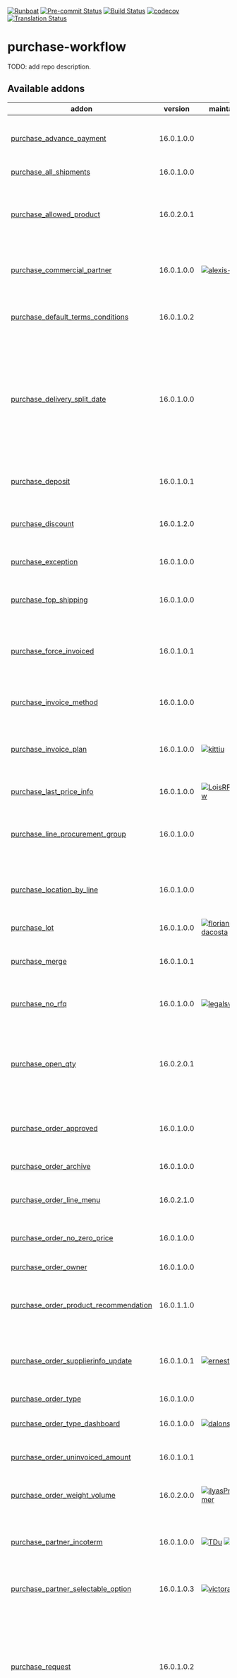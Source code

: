 
[![Runboat](https://img.shields.io/badge/runboat-Try%20me-875A7B.png)](https://runboat.odoo-community.org/builds?repo=OCA/purchase-workflow&target_branch=16.0)
[![Pre-commit Status](https://github.com/OCA/purchase-workflow/actions/workflows/pre-commit.yml/badge.svg?branch=16.0)](https://github.com/OCA/purchase-workflow/actions/workflows/pre-commit.yml?query=branch%3A16.0)
[![Build Status](https://github.com/OCA/purchase-workflow/actions/workflows/test.yml/badge.svg?branch=16.0)](https://github.com/OCA/purchase-workflow/actions/workflows/test.yml?query=branch%3A16.0)
[![codecov](https://codecov.io/gh/OCA/purchase-workflow/branch/16.0/graph/badge.svg)](https://codecov.io/gh/OCA/purchase-workflow)
[![Translation Status](https://translation.odoo-community.org/widgets/purchase-workflow-16-0/-/svg-badge.svg)](https://translation.odoo-community.org/engage/purchase-workflow-16-0/?utm_source=widget)

<!-- /!\ do not modify above this line -->

# purchase-workflow

TODO: add repo description.

<!-- /!\ do not modify below this line -->

<!-- prettier-ignore-start -->

[//]: # (addons)

Available addons
----------------
addon | version | maintainers | summary
--- | --- | --- | ---
[purchase_advance_payment](purchase_advance_payment/) | 16.0.1.0.0 |  | Allow to add advance payments on purchase orders
[purchase_all_shipments](purchase_all_shipments/) | 16.0.1.0.0 |  | Purchase All Shipments
[purchase_allowed_product](purchase_allowed_product/) | 16.0.2.0.1 |  | This module allows to select only products that can be supplied by the vendor
[purchase_commercial_partner](purchase_commercial_partner/) | 16.0.1.0.0 | [![alexis-via](https://github.com/alexis-via.png?size=30px)](https://github.com/alexis-via) | Add stored related field 'Commercial Supplier' on POs
[purchase_default_terms_conditions](purchase_default_terms_conditions/) | 16.0.1.0.2 |  | This module allows purchase default terms & conditions
[purchase_delivery_split_date](purchase_delivery_split_date/) | 16.0.1.0.0 |  | Allows Purchase Order you confirm to generate one Incoming Shipment for each expected date indicated in the Purchase Order Lines
[purchase_deposit](purchase_deposit/) | 16.0.1.0.1 |  | Option to create deposit from purchase order
[purchase_discount](purchase_discount/) | 16.0.1.2.0 |  | Purchase order lines with discounts
[purchase_exception](purchase_exception/) | 16.0.1.0.0 |  | Custom exceptions on purchase order
[purchase_fop_shipping](purchase_fop_shipping/) | 16.0.1.0.0 |  | Purchase Free-Of-Payment shipping
[purchase_force_invoiced](purchase_force_invoiced/) | 16.0.1.0.1 |  | Allows to force the billing status of the purchase order to "Invoiced"
[purchase_invoice_method](purchase_invoice_method/) | 16.0.1.0.0 |  | Allow to force the invoice method of a purchase
[purchase_invoice_plan](purchase_invoice_plan/) | 16.0.1.0.0 | [![kittiu](https://github.com/kittiu.png?size=30px)](https://github.com/kittiu) | Add to purchases order, ability to manage future invoice plan
[purchase_last_price_info](purchase_last_price_info/) | 16.0.1.0.0 | [![LoisRForgeFlow](https://github.com/LoisRForgeFlow.png?size=30px)](https://github.com/LoisRForgeFlow) | Purchase Product Last Price Info
[purchase_line_procurement_group](purchase_line_procurement_group/) | 16.0.1.0.0 |  | Group purchase order line according to procurement group
[purchase_location_by_line](purchase_location_by_line/) | 16.0.1.0.0 |  | Allows to define a specific destination location on each PO line
[purchase_lot](purchase_lot/) | 16.0.1.0.0 | [![florian-dacosta](https://github.com/florian-dacosta.png?size=30px)](https://github.com/florian-dacosta) | Purchase Lot
[purchase_merge](purchase_merge/) | 16.0.1.0.1 |  | Wizard to merge purchase with required conditions
[purchase_no_rfq](purchase_no_rfq/) | 16.0.1.0.0 | [![legalsylvain](https://github.com/legalsylvain.png?size=30px)](https://github.com/legalsylvain) | Purchase Order - No Request For Quotation
[purchase_open_qty](purchase_open_qty/) | 16.0.2.0.1 |  | Allows to identify the purchase orders that have quantities pending to invoice or to receive.
[purchase_order_approved](purchase_order_approved/) | 16.0.1.0.0 |  | Add a new state 'Approved' in purchase orders.
[purchase_order_archive](purchase_order_archive/) | 16.0.1.0.0 |  | Archive Purchase Orders
[purchase_order_line_menu](purchase_order_line_menu/) | 16.0.2.1.0 |  | Adds Purchase Order Lines Menu
[purchase_order_no_zero_price](purchase_order_no_zero_price/) | 16.0.1.0.0 |  | Prevent zero price lines on Purchase Orders
[purchase_order_owner](purchase_order_owner/) | 16.0.1.0.0 |  | Purchase Order Owner
[purchase_order_product_recommendation](purchase_order_product_recommendation/) | 16.0.1.1.0 |  | Recommend products to buy to supplier based on history
[purchase_order_supplierinfo_update](purchase_order_supplierinfo_update/) | 16.0.1.0.1 | [![ernestotejeda](https://github.com/ernestotejeda.png?size=30px)](https://github.com/ernestotejeda) | Update product supplierinfo with the last purchase price
[purchase_order_type](purchase_order_type/) | 16.0.1.0.0 |  | Purchase Order Type
[purchase_order_type_dashboard](purchase_order_type_dashboard/) | 16.0.1.0.0 | [![dalonsod](https://github.com/dalonsod.png?size=30px)](https://github.com/dalonsod) | Purchase Order Type Dashboard
[purchase_order_uninvoiced_amount](purchase_order_uninvoiced_amount/) | 16.0.1.0.1 |  | Purchase Order Univoiced Amount
[purchase_order_weight_volume](purchase_order_weight_volume/) | 16.0.2.0.0 | [![ilyasProgrammer](https://github.com/ilyasProgrammer.png?size=30px)](https://github.com/ilyasProgrammer) | Display purchase order weight and volume
[purchase_partner_incoterm](purchase_partner_incoterm/) | 16.0.1.0.0 | [![TDu](https://github.com/TDu.png?size=30px)](https://github.com/TDu) [![bealdav](https://github.com/bealdav.png?size=30px)](https://github.com/bealdav) | Add a an incoterm field for supplier and use it on purchase order
[purchase_partner_selectable_option](purchase_partner_selectable_option/) | 16.0.1.0.3 | [![victoralmau](https://github.com/victoralmau.png?size=30px)](https://github.com/victoralmau) | Purchase Partner Selectable Option
[purchase_request](purchase_request/) | 16.0.1.0.2 |  | Use this module to have notification of requirements of materials and/or external services and keep track of such requirements.
[purchase_request_tier_validation](purchase_request_tier_validation/) | 16.0.1.0.0 |  | Extends the functionality of Purchase Requests to support a tier validation process.
[purchase_requisition_tier_validation](purchase_requisition_tier_validation/) | 16.0.1.0.0 |  | Extends the functionality of Purchase Agreements to support a tier validation process.
[purchase_security](purchase_security/) | 16.0.1.0.0 | [![pilarvargas-tecnativa](https://github.com/pilarvargas-tecnativa.png?size=30px)](https://github.com/pilarvargas-tecnativa) | See only your purchase orders
[purchase_stock_packaging](purchase_stock_packaging/) | 16.0.1.0.0 | [![rousseldenis](https://github.com/rousseldenis.png?size=30px)](https://github.com/rousseldenis) | Allows to transmit the product packaging from the procurement values to the generated purchase order line
[purchase_tag](purchase_tag/) | 16.0.1.0.0 |  | Allows to add multiple tags to purchase orders
[purchase_tier_validation](purchase_tier_validation/) | 16.0.1.1.0 |  | Extends the functionality of Purchase Orders to support a tier validation process.
[purchase_triple_discount](purchase_triple_discount/) | 16.0.1.0.0 |  | Manage triple discount on purchase order lines

[//]: # (end addons)

<!-- prettier-ignore-end -->

## Licenses

This repository is licensed under [AGPL-3.0](LICENSE).

However, each module can have a totally different license, as long as they adhere to Odoo Community Association (OCA)
policy. Consult each module's `__manifest__.py` file, which contains a `license` key
that explains its license.

----
OCA, or the [Odoo Community Association](http://odoo-community.org/), is a nonprofit
organization whose mission is to support the collaborative development of Odoo features
and promote its widespread use.
